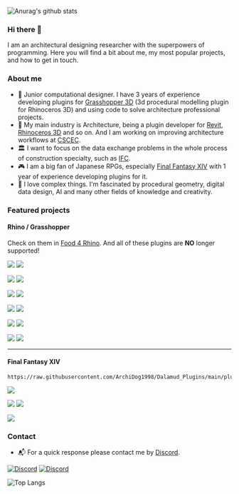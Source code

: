 ![Anurag's github stats](https://github-readme-stats.vercel.app/api?username=ArchiDog1998&show_icons=true&count_private=true&theme=dark)

### Hi there 👋
I am an architectural designing researcher with the superpowers of programming. Here you will find a bit about me, my most popular projects, and how to get in touch.

### About me
- 🦗 Junior computational designer. I have 3 years of experience developing plugins for [Grasshopper 3D](https://www.grasshopper3d.com/) (3d procedural modelling plugin for Rhinoceros 3D) and using code to solve architecture professional projects. 
- 🏢 My main industry is Architecture, being a plugin developer for [Revit](https://www.autodesk.com/products/revit/overview), [Rhinoceros 3D](https://www.rhino3d.com/) and so on. And I am working on improving architecture workflows at [CSCEC](https://www.cscec.com/).
- 🏛️ I want to focus on the data exchange problems in the whole process of construction specialty, such as [IFC](https://github.com/buildingSMART/IFC4.3.x-development).
- 🎮 I am a big fan of Japanese RPGs, especially [Final Fantasy XIV](https://www.finalfantasyxiv.com/) with 1 year of experience developing plugins for it.
- 💖 I love complex things. I'm fascinated by procedural geometry, digital data design, AI and many other fields of knowledge and creativity.

 ### Featured projects 
 #### Rhino / Grasshopper
Check on them in [Food 4 Rhino](https://www.food4rhino.com/en/app/persistent-data-editor). And all of these plugins are **NO** longer supported!

 [![](https://github-readme-stats.vercel.app/api/pin/?username=ArchiDog1998&repo=PersistentDataEditor&theme=dark)](https://github.com/ArchiDog1998/PersistentDataEditor)
[![](https://github-readme-stats.vercel.app/api/pin/?username=ArchiDog1998&repo=QuickConnection&theme=dark)](https://github.com/ArchiDog1998/QuickConnection)

[![](https://github-readme-stats.vercel.app/api/pin/?username=ArchiDog1998&repo=SuperHelper&theme=dark)](https://github.com/ArchiDog1998/SuperHelper)
[![](https://github-readme-stats.vercel.app/api/pin/?username=ArchiDog1998&repo=SolutionAsync&theme=dark)](https://github.com/ArchiDog1998/SolutionAsync)

[![](https://github-readme-stats.vercel.app/api/pin/?username=ArchiDog1998&repo=WiresRenderer&theme=dark)](https://github.com/ArchiDog1998/WiresRenderer)
[![](https://github-readme-stats.vercel.app/api/pin/?username=ArchiDog1998&repo=CapsuleRenderer&theme=dark)](https://github.com/ArchiDog1998/CapsuleRenderer)

[![](https://github-readme-stats.vercel.app/api/pin/?username=ArchiDog1998&repo=WatermarkPainter&theme=dark)](https://github.com/ArchiDog1998/WatermarkPainter)
[![](https://github-readme-stats.vercel.app/api/pin/?username=ArchiDog1998&repo=RibbonTabIconsFixer&theme=dark)](https://github.com/ArchiDog1998/RibbonTabIconsFixer)

[![](https://github-readme-stats.vercel.app/api/pin/?username=ArchiDog1998&repo=ArchiVision&theme=dark)](https://github.com/ArchiDog1998/ArchiVision)
[![](https://github-readme-stats.vercel.app/api/pin/?username=ArchiDog1998&repo=PlaceHolderEditor&theme=dark)](https://github.com/ArchiDog1998/PlaceHolderEditor)

[![](https://github-readme-stats.vercel.app/api/pin/?username=ArchiDog1998&repo=DiscordPresence&theme=dark)](https://github.com/ArchiDog1998/DiscordPresence)
[![](https://github-readme-stats.vercel.app/api/pin/?username=ArchiDog1998&repo=RadiWind&theme=dark)](https://github.com/ArchiDog1998/RadiWind)

---

#### Final Fantasy XIV

```
https://raw.githubusercontent.com/ArchiDog1998/Dalamud_Plugins/main/pluginmaster.json
```
[![](https://github-readme-stats.vercel.app/api/pin/?username=ArchiDog1998&repo=Dalamud_Plugins&theme=dark)](https://github.com/ArchiDog1998/Dalamud_Plugins)

[![](https://github-readme-stats.vercel.app/api/pin/?username=ArchiDog1998&repo=RotationSolver&theme=dark)](https://github.com/ArchiDog1998/RotationSolver)
[![](https://github-readme-stats.vercel.app/api/pin/?username=ArchiDog1998&repo=FakeName&theme=dark)](https://github.com/ArchiDog1998/FakeName)

[![](https://github-readme-stats.vercel.app/api/pin/?username=ArchiDog1998&repo=XIVPainter&theme=dark)](https://github.com/ArchiDog1998/XIVPainter)

### Contact
- 📬 For a quick response please contact me by [Discord](https://discord.com/users/1007293294100877322).

[![Discord](https://discordapp.com/api/guilds/1041530867526410361/embed.png?style=banner2)](https://discord.gg/m9CFSZVVBp)
[![Discord](https://discordapp.com/api/guilds/1064448004498653245/embed.png?style=banner2)](https://discord.gg/4fECHunam9)

![Top Langs](https://github-readme-stats.vercel.app/api/top-langs/?username=ArchiDog1998&layout=compact&theme=dark)
